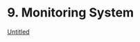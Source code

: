 # 9. Monitoring System

[Untitled](9%20Monitoring%20System%20a18f6c994318495dbbc3583a4abb005f/Untitled%20Database%20d29b92fd078541349bbf6a01c660c0fe.csv)